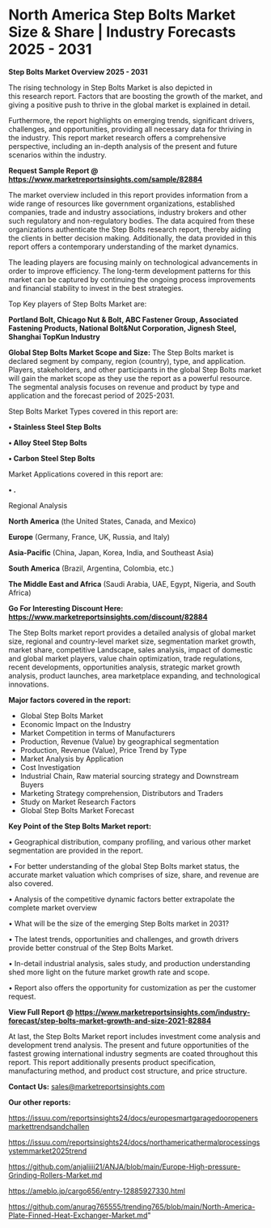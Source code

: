 # North America Step Bolts Market Size & Share | Industry Forecasts 2025 - 2031

<Strong> Step Bolts Market Overview 2025 - 2031</strong>

The rising technology in Step Bolts Market is also depicted in this research report. Factors that are boosting the growth of the market, and giving a positive push to thrive in the global market is explained in detail.

Furthermore, the report highlights on emerging trends, significant drivers, challenges, and opportunities, providing all necessary data for thriving in the industry. This report market research offers a comprehensive perspective, including an in-depth analysis of the present and future scenarios within the industry.

<strong>Request Sample Report @ <a href=https://www.marketreportsinsights.com/sample/82884>https://www.marketreportsinsights.com/sample/82884</a></strong>

The market overview included in this report provides information from a wide range of resources like government organizations, established companies, trade and industry associations, industry brokers and other such regulatory and non-regulatory bodies. The data acquired from these organizations authenticate the Step Bolts research report, thereby aiding the clients in better decision making. Additionally, the data provided in this report offers a contemporary understanding of the market dynamics.

The leading players are focusing mainly on technological advancements in order to improve efficiency. The long-term development patterns for this market can be captured by continuing the ongoing process improvements and financial stability to invest in the best strategies.

Top Key players of Step Bolts Market are:

<strong>Portland Bolt, Chicago Nut & Bolt, ABC Fastener Group, Associated Fastening Products, National Bolt&Nut Corporation, Jignesh Steel, Shanghai TopKun Industry</strong>

<strong><b>Global Step Bolts Market Scope and Size:</b></strong>
The Step Bolts market is declared segment by company, region (country), type, and application. Players, stakeholders, and other participants in the global Step Bolts market will gain the market scope as they use the report as a powerful resource. The segmental analysis focuses on revenue and product by type and application and the forecast period of 2025-2031.

Step Bolts Market Types covered in this report are:

<strong>• Stainless Steel Step Bolts

• Alloy Steel Step Bolts

• Carbon Steel Step Bolts</strong>

Market Applications covered in this report are:

<strong>• .</strong> 

Regional Analysis

<strong>North America</strong> (the United States, Canada, and Mexico)

<strong>Europe</strong> (Germany, France, UK, Russia, and Italy)

<strong>Asia-Pacific</strong> (China, Japan, Korea, India, and Southeast Asia)

<strong>South America</strong> (Brazil, Argentina, Colombia, etc.)

<strong>The Middle East and Africa</strong> (Saudi Arabia, UAE, Egypt, Nigeria, and South Africa)

<strong>Go For Interesting Discount Here: <a href=https://www.marketreportsinsights.com/discount/82884>https://www.marketreportsinsights.com/discount/82884</a></strong>

The Step Bolts market report provides a detailed analysis of global market size, regional and country-level market size, segmentation market growth, market share, competitive Landscape, sales analysis, impact of domestic and global market players, value chain optimization, trade regulations, recent developments, opportunities analysis, strategic market growth analysis, product launches, area marketplace expanding, and technological innovations.

<strong><b>Major factors covered in the report:</b></strong>
<ul>
  <li>Global Step Bolts Market </li>
  <li>Economic Impact on the Industry</li>
  <li>Market Competition in terms of Manufacturers</li>
  <li>Production, Revenue (Value) by geographical segmentation</li>
  <li>Production, Revenue (Value), Price Trend by Type</li>
  <li>Market Analysis by Application</li>
  <li>Cost Investigation</li>
  <li>Industrial Chain, Raw material sourcing strategy and Downstream Buyers</li>
  <li>Marketing Strategy comprehension, Distributors and Traders</li>
  <li>Study on Market Research Factors</li>
  <li>Global Step Bolts Market Forecast</li>
</ul>

<strong><b>Key Point of the Step Bolts Market report:</b></strong>

• Geographical distribution, company profiling, and various other market segmentation are provided in the report.

• For better understanding of the global Step Bolts market status, the accurate market valuation which comprises of size, share, and revenue are also covered.

• Analysis of the competitive dynamic factors better extrapolate the complete market overview

• What will be the size of the emerging Step Bolts market in 2031?

• The latest trends, opportunities and challenges, and growth drivers provide better construal of the Step Bolts Market.

• In-detail industrial analysis, sales study, and production understanding shed more light on the future market growth rate and scope.

• Report also offers the opportunity for customization as per the customer request.

<strong><b>View Full Report @ <a href=https://www.marketreportsinsights.com/industry-forecast/step-bolts-market-growth-and-size-2021-82884>https://www.marketreportsinsights.com/industry-forecast/step-bolts-market-growth-and-size-2021-82884</a></b></strong>


At last, the Step Bolts Market report includes investment come analysis and development trend analysis. The present and future opportunities of the fastest growing international industry segments are coated throughout this report. This report additionally presents product specification, manufacturing method, and product cost structure, and price structure.

<strong>Contact Us:</strong>
sales@marketreportsinsights.com

<strong>Our other reports:</strong>

<a href=https://issuu.com/reportsinsights24/docs/europesmartgaragedooropenersmarkettrendsandchallen>https://issuu.com/reportsinsights24/docs/europesmartgaragedooropenersmarkettrendsandchallen</a>

<a href=https://issuu.com/reportsinsights24/docs/northamericathermalprocessingsystemmarket2025trend>https://issuu.com/reportsinsights24/docs/northamericathermalprocessingsystemmarket2025trend</a>

<a href=https://github.com/anjaliiii21/ANJA/blob/main/Europe-High-pressure-Grinding-Rollers-Market.md>https://github.com/anjaliiii21/ANJA/blob/main/Europe-High-pressure-Grinding-Rollers-Market.md</a>

<a href=https://ameblo.jp/cargo656/entry-12885927330.html>https://ameblo.jp/cargo656/entry-12885927330.html</a>

<a href=https://github.com/anurag765555/trending765/blob/main/North-America-Plate-Finned-Heat-Exchanger-Market.md>https://github.com/anurag765555/trending765/blob/main/North-America-Plate-Finned-Heat-Exchanger-Market.md</a>"
